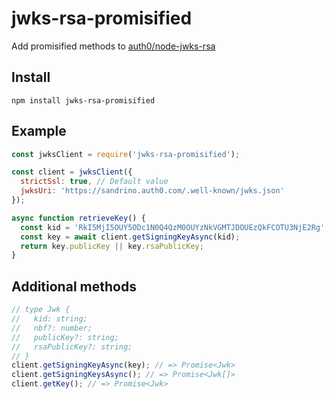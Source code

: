# jwks-rsa-promisified

Add promisified methods to [auth0/node-jwks-rsa](https://github.com/auth0/node-jwks-rsa)

## Install
```shell
npm install jwks-rsa-promisified
```

## Example
```javascript
const jwksClient = require('jwks-rsa-promisified');

const client = jwksClient({
  strictSsl: true, // Default value
  jwksUri: 'https://sandrino.auth0.com/.well-known/jwks.json'
});

async function retrieveKey() {
  const kid = 'RkI5MjI5OUY5ODc1N0Q4QzM0OUYzNkVGMTJDOUEzQkFCOTU3NjE2Rg';
  const key = await client.getSigningKeyAsync(kid);
  return key.publicKey || key.rsaPublicKey;
}
```

## Additional methods

```typescript
// type Jwk {
//   kid: string;
//   nbf?: number;
//   publicKey?: string;
//   rsaPublicKey?: string;
// }
client.getSigningKeyAsync(key); // => Promise<Jwk>
client.getSigningKeysAsync(); // => Promise<Jwk[]>
client.getKey(); // => Promise<Jwk>
```